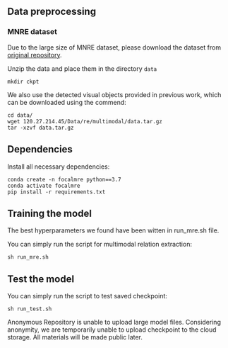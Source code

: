 ## Data preprocessing
### MNRE dataset
Due to the large size of MNRE dataset, please download the dataset from [original repository](https://github.com/thecharm/MNRE). 

Unzip the data and place them in the directory `data`

```shell
mkdir ckpt
```
We also use the detected visual objects provided in previous work, which can be downloaded using the commend:

```shell
cd data/
wget 120.27.214.45/Data/re/multimodal/data.tar.gz
tar -xzvf data.tar.gz
```

## Dependencies

Install all necessary dependencies:

```shell
conda create -n focalmre python==3.7
conda activate focalmre
pip install -r requirements.txt
```


## Training the model

The best hyperparameters we found have been witten in run_mre.sh file.

You can simply run the script for multimodal relation extraction:

```shell
sh run_mre.sh
```

## Test the model

You can simply run the script to test saved checkpoint:

```shell
sh run_test.sh
```

Anonymous Repository is unable to upload large model files. Considering anonymity, we are temporarily unable to upload checkpoint to the cloud storage. All materials will be made public later.

